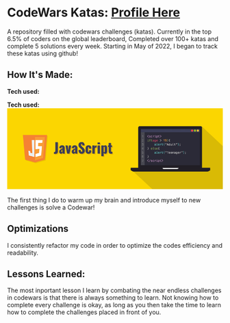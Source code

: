 # CodeWars Katas: [Profile Here](https://www.codewars.com/users/ThomasAlanStevens)
 
A repository filled with codewars challenges (katas). Currently in the top 6.5% of coders on the global leaderboard, Completed over 100+ katas and complete 5 solutions every week. Starting in May of 2022, I began to track these katas using github!

## How It's Made:

**Tech used:**     <div>**Tech used:**</div> <img src="imgs/javascript-illustration.jpeg">

The first thing I do to warm up my brain and introduce myself to new challenges is solve a Codewar! 

## Optimizations

I consistently refactor my code in order to optimize the codes efficiency and readability.

## Lessons Learned:

The most inportant lesson I learn by combating the near endless challenges in codewars is that there is always something to learn. Not knowing how to complete every challenge is okay, as long as you then take the time to learn how to complete the challenges placed in front of you.
